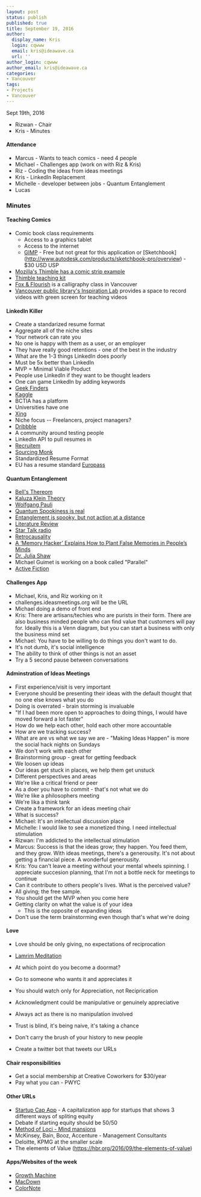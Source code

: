 ```yaml
---
layout: post
status: publish
published: true
title: September 19, 2016
author:
  display_name: Kris
  login: cqwww
  email: kris@ideawave.ca
  url: ''
author_login: cqwww
author_email: kris@ideawave.ca
categories:
- Vancouver
tags:
- Projects
- Vancouver
---
```


Sept 19th, 2016

* Rizwan - Chair
* Kris - Minutes

#### Attendance

* Marcus - Wants to teach comics - need 4 people
* Michael - Challenges app (work on with Riz & Kris)
* Riz - Coding the ideas from ideas meetings
* Kris - LinkedIn Replacement
* Michelle - developer between jobs - Quantum Entanglement
* Lucas 

### Minutes 

#### Teaching Comics
*  Comic book class requirements
	* Access to a graphics tablet
	* Access to the internet
	* [GIMP](http://www.gimp.org/) - Free but not great for this application or [Sketchbook] (http://www.autodesk.com/products/sketchbook-pro/overview) - $30 USD USP
* [Mozilla's Thimble has a comic strip example](https://thimble.mozilla.org/)
* [Thimble teaching kit](https://thimbleprojects.org/mozillalearning/32/) 
* [Fox & Flourish](http://foxandflourish.com/) is a calligraphy class in Vancouver
* [Vancouver public library's Inspiration Lab](http://www.vpl.ca/programs/cat/C1051) provides a space to record videos with green screen for teaching videos


#### LinkedIn Killer
* Create a standarized resume format
* Aggregate all of the niche sites
* Your network can rate you
* No one is happy with them as a user, or an employer
* They have really good retentions - one of the best in the industry
* What are the 1-3 things LinkedIn does poorly
* Must be 5x better than LinkedIn
* MVP = Minimal Viable Product
* People use LinkedIn if they want to be thought leaders
* One can game LinkedIn by adding keywords
* [Geek Finders](http://www.geekfinders.net/)
* [Kaggle](https://www.kaggle.com/)
* BCTIA has a platform
* Universities have one
* [Xing](https://www.xing.com/)
* Niche focus -- Freelancers, project managers?
* [Dribbble](https://dribbble.com/)
* A community around testing people
* LinkedIn API to pull resumes in
* [Recruitem](https://recruitin.net/) 
* [Sourcing Monk](http://www.sourcingmonk.com/)
* Standardized Resume Format
* EU has a resume standard [Europass](http://europass.cedefop.europa.eu/documents/curriculum-vitae/templates-instructions)

#### Quantum Entanglement

* [Bell's Thereom](https://en.wikipedia.org/wiki/Bell%27s_theorem)
* [Kaluza Klein Theory](https://en.wikipedia.org/wiki/Kaluza%E2%80%93Klein_theory)
* [Wolfgang Pauli](https://en.wikipedia.org/wiki/Wolfgang_Pauli)
* [Quantum Spookiness is real](https://www.sciencenews.org/article/year-review-quantum-spookiness-real)
* [Entanglement is spooky, but not action at a distance](https://www.sciencenews.org/blog/context/entanglement-spooky-not-action-distance)
* [Literature Review](https://en.wikipedia.org/wiki/Literature_review)
* [Star Talk radio](http://www.startalkradio.net/)
* [Retrocausality](https://en.wikipedia.org/wiki/Retrocausality)
* [A ‘Memory Hacker’ Explains How to Plant False Memories in People’s Minds](http://motherboard.vice.com/read/memory-hacker-implant-false-memories-in-peoples-minds-julia-shaw-memory-illusion)
* [Dr. Julia Shaw](http://www.drjuliashaw.com/bio.html)
* Michael Guimet is working on a book called "Parallel"
* [Active Fiction](http://www.activefictionproject.com/)

#### Challenges App
* Michael, Kris, and Riz working on it
* challenges.ideasmeetings.org will be the URL
* Michael doing a demo of front end
* Kris: There are artisans/techies who are purists in their form. There are also business minded people who can find value that customers will pay for. Ideally this is a Venn diagram, but you can start a business with only the business mind set
* Michael: You have to be willing to do things you don't want to do.
* It's not dumb, it's social intelligence
* The ability to think of other things is not an asset
* Try a 5 second pause between conversations

#### Adminstration of Ideas Meetings

* First experience/visit is very important
* Everyone should be presenting their ideas with the default thought that no one else knows what you do
* Doing is overrated - brain storming is invaluable
* "If I had been more open to approaches to doing things, I would have moved forward a lot faster" 
* How do we help each other, hold each other more accountable
* How are we tracking success? 
* What are are vs what we say we are - "Making Ideas Happen" is more the social hack nights on Sundays
* We don't work with each other
* Brainstorming group - great for getting feedback
* We loosen up ideas
* Our ideas get stuck in places, we help them get unstuck
* Different perspectives and areas 
* We're like a critical friend or peer
* As a doer you have to commit - that's not what we do
* We're like a philosophers meeting
* We're lika a think tank
* Create a framework for an ideas meeting chair
* What is success?
* Michael: It's an intellectual discussion place
* Michelle: I would like to see a monetized thing. I need intellectual stimulation
* Rizwan: I'm addicted to the intellectual stimulation
* Marcus: Success is that the ideas grow; they happen. You feed them, and they grow. With ideas meetings, there's a generousity. It's not about getting a financial piece. A wonderful generousity.
* Kris: You can't leave a meeting without your mental wheels spinning. I appreciate succesion planning, that I'm not a bottle neck for meetings to continue
* Can it contribute to others people's lives. What is the perceived value?
* All giving; the free sample. 
* You should get the MVP when you come here
* Getting clarity on what the value is of your idea 
	* This is the opposite of expanding ideas
* Don't use the term brainstorming even though that's what we're doing

#### Love
* Love should be only giving, no expectations of reciprocation
* [Lamrim Meditation](https://en.wikipedia.org/wiki/Lamrim)
* At which point do you become a doormat?
* Go to someone who wants it and appreciates it
* You should watch only for Appreciation, not Reciprication
* Acknowledgment could be manipulative or genuinely appreciative
* Always act as there is no manipulation involved
* Trust is blind, it's being naive, it's taking a chance
* Don't carry the brush of your history to new people

* Create a twitter bot that tweets our URLs

#### Chair responsibilities
* Get a social membership at Creative Coworkers for $30/year
* Pay what you can - PWYC

#### Other URLs
* [Startup Cap App](http://startupcapapp.com/) - A capitalization app for startups that shows 3 different ways of spliting equity
* Debate if starting equity should be 50/50
* [Method of Loci - Mind mansions](https://en.wikipedia.org/wiki/Method_of_loci)
* McKinsey, Bain, Booz, Accenture - Management Consultants
* Deloitte, KPMG at the smaller scale
* The elements of Value (https://hbr.org/2016/09/the-elements-of-value)

#### Apps/Websites of the week
* [Growth Machine](http://www.coelevate.com/growth-machine/)
* [MacDown](http://macdown.uranusjr.com/)
* [ColorNote](https://www.colornote.com/)



 

